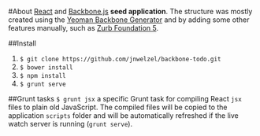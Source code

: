#About
[React](http://facebook.github.io/react/index.html) and [Backbone.js](http://backbonejs.org/) **seed application**. The structure was mostly created using the [Yeoman Backbone Generator](https://github.com/yeoman/generator-backbone) and by adding some other features manually, such as [Zurb Foundation 5](http://foundation.zurb.com/).

##Install
1. `$ git clone https://github.com/jnwelzel/backbone-todo.git`
3. `$ bower install`
2. `$ npm install`
4. `$ grunt serve`

##Grunt tasks
`$ grunt jsx` a specific Grunt task for compiling React `jsx` files to plain old JavaScript. The compiled files will be copied to the application `scripts` folder and will be automatically refreshed if the live watch server is running (`grunt serve`).